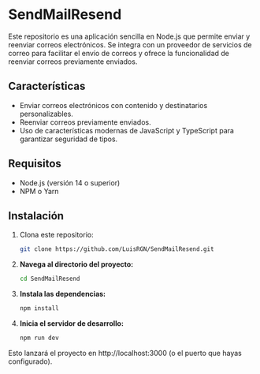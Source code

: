 # SendMailResend

Este repositorio es una aplicación sencilla en Node.js que permite enviar y reenviar correos electrónicos. Se integra con un proveedor de servicios de correo para facilitar el envío de correos y ofrece la funcionalidad de reenviar correos previamente enviados.

## Características
- Enviar correos electrónicos con contenido y destinatarios personalizables.
- Reenviar correos previamente enviados.
- Uso de características modernas de JavaScript y TypeScript para garantizar seguridad de tipos.

## Requisitos
- Node.js (versión 14 o superior)
- NPM o Yarn

## Instalación
1. Clona este repositorio:
   ```bash
   git clone https://github.com/LuisRGN/SendMailResend.git
2. **Navega al directorio del proyecto:**
   ```bash
   cd SendMailResend
3. **Instala las dependencias:**
   ```bash
   npm install
4. **Inicia el servidor de desarrollo:**
   ```bash
   npm run dev
Esto lanzará el proyecto en http://localhost:3000 (o el puerto que hayas configurado).
